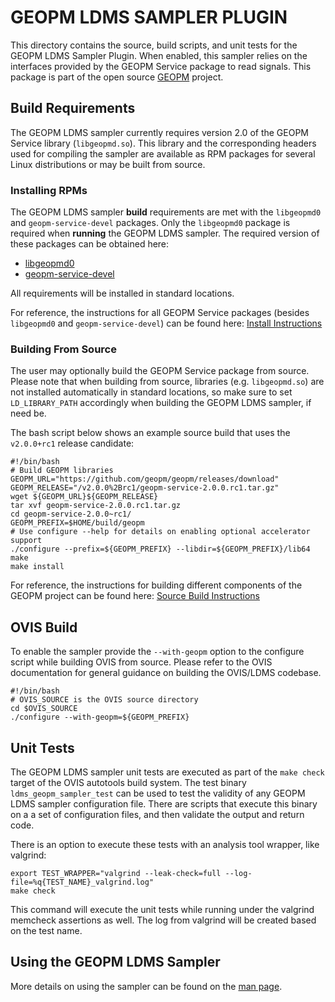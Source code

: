 GEOPM LDMS SAMPLER PLUGIN
=========================

This directory contains the source, build scripts, and unit tests for
the GEOPM LDMS Sampler Plugin. When enabled, this sampler relies on the
interfaces provided by the GEOPM Service package to read signals. This package
is part of the open source [GEOPM](https://geopm.github.io) project. 

Build Requirements
------------------

The GEOPM LDMS sampler currently requires version 2.0 of the GEOPM
Service library (``libgeopmd.so``).  This library and the corresponding
headers used for compiling the sampler are available as RPM packages
for several Linux distributions or may be built from source.

### Installing RPMs

The GEOPM LDMS sampler **build** requirements are met with the
``libgeopmd0`` and ``geopm-service-devel`` packages. Only the
``libgeopmd0`` package is required when **running** the GEOPM LDMS
sampler. The required version of these packages can be obtained here:
- [libgeopmd0](https://software.opensuse.org/download.html?project=home%3Ageopm%3Arelease-v2.0-candidate&package=libgeopmd0)
- [geopm-service-devel](https://software.opensuse.org/download.html?project=home%3Ageopm%3Arelease-v2.0-candidate&package=geopm-service-devel)

All requirements will be installed in standard locations.

For reference, the instructions for all GEOPM Service packages
(besides ``libgeopmd0`` and ``geopm-service-devel``) can be found
here: [Install Instructions](https://geopm.github.io/install.html)

### Building From Source

The user may optionally build the GEOPM Service package from source.
Please note that when building from source, libraries (e.g.
``libgeopmd.so``) are not installed automatically in standard locations,
so make sure to set ``LD_LIBRARY_PATH`` accordingly when building the
GEOPM LDMS sampler, if need be.


The bash script below shows an example source build that uses the
``v2.0.0+rc1`` release candidate:

    #!/bin/bash
    # Build GEOPM libraries
    GEOPM_URL="https://github.com/geopm/geopm/releases/download"
    GEOPM_RELEASE="/v2.0.0%2Brc1/geopm-service-2.0.0.rc1.tar.gz"
    wget ${GEOPM_URL}${GEOPM_RELEASE}
    tar xvf geopm-service-2.0.0.rc1.tar.gz
    cd geopm-service-2.0.0~rc1/
    GEOPM_PREFIX=$HOME/build/geopm
    # Use configure --help for details on enabling optional accelerator support 
    ./configure --prefix=${GEOPM_PREFIX} --libdir=${GEOPM_PREFIX}/lib64
    make
    make install
    
For reference, the instructions for building different components
of the GEOPM project can be found here: 
[Source Build Instructions](https://geopm.github.io/devel.html#developer-build-process)


OVIS Build
----------

To enable the sampler provide the ``--with-geopm`` option to the configure 
script while building OVIS from source. Please refer to the OVIS documentation 
for general guidance on building the OVIS/LDMS codebase. 


    #!/bin/bash
    # OVIS_SOURCE is the OVIS source directory
    cd $OVIS_SOURCE
    ./configure --with-geopm=${GEOPM_PREFIX}


Unit Tests
----------

The GEOPM LDMS sampler unit tests are executed as part of the
``make check`` target of the OVIS autotools build system.  The test
binary ``ldms_geopm_sampler_test`` can be used to test the validity of
any GEOPM LDMS sampler configuration file.  There are scripts that
execute this binary on a a set of configuration files, and then
validate the output and return code.

There is an option to execute these tests with an analysis tool
wrapper, like valgrind:

    export TEST_WRAPPER="valgrind --leak-check=full --log-file=%q{TEST_NAME}_valgrind.log"
    make check

This command will execute the unit tests while running under the
valgrind memcheck assertions as well.  The log from valgrind will be
created based on the test name.


Using the GEOPM LDMS Sampler
----------------------------

More details on using the sampler can be found on the 
[man page](Plugin_geopm_sampler.man).

